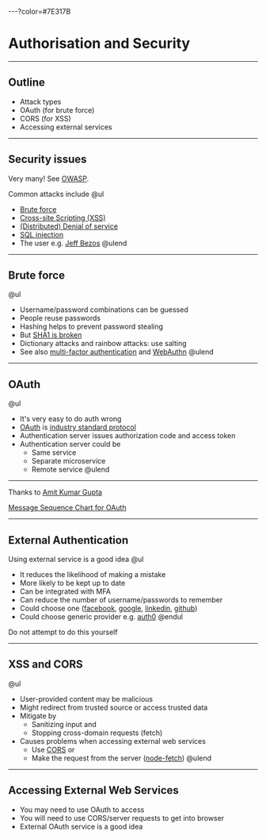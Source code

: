 ---?color=#7E317B

# Authorisation and Security

---

## Outline

* Attack types
* OAuth (for brute force)
* CORS (for XSS)
* Accessing external services

---

## Security issues

Very many! See [OWASP](https://www.owasp.org/index.php/Main_Page).

Common attacks include
@ul
* [Brute force](https://www.owasp.org/index.php/Brute_force_attack)
* [Cross-site Scripting (XSS)](https://www.owasp.org/index.php/Cross-site_Scripting)
* [(Distributed) Denial of service](https://www.owasp.org/index.php/Denial_of_Service)
* [SQL injection](https://www.owasp.org/index.php/SQL_Injection)
* The user e.g. [Jeff Bezos](https://www.bbc.co.uk/news/technology-47253869)
@ulend

---

## Brute force

@ul
* Username/password combinations can be guessed
* People reuse passwords
* Hashing helps to prevent password stealing
* But [SHA1 is broken](https://security.googleblog.com/2017/02/announcing-first-sha1-collision.html)
* Dictionary attacks and rainbow attacks: use salting
* See also [multi-factor authentication](https://en.wikipedia.org/wiki/Multi-factor_authentication) and [WebAuthn](https://www.w3.org/TR/webauthn/)
@ulend

---

## OAuth

@ul
* It's very easy to do auth wrong
* [OAuth](https://oauth.net/) is [industry standard protocol](https://tools.ietf.org/html/rfc6749)
* Authentication server issues authorization code and access token
* Authentication server could be
  * Same service
  * Separate microservice
  * Remote service
@ulend

---

Thanks to [Amit Kumar Gupta](https://stackoverflow.com/users/453767/amit-kumar-gupta)

[Message Sequence Chart for OAuth](https://i.stack.imgur.com/lrLe3.png)

---

## External Authentication

Using external service is a good idea
@ul
* It reduces the likelihood of making a mistake
* More likely to be kept up to date
* Can be integrated with MFA
* Can reduce the number of username/passwords to remember
* Could choose one ([facebook](https://developers.facebook.com/docs/facebook-login/), [google](https://developers.google.com/identity/), [linkedin](https://docs.microsoft.com/en-us/linkedin/shared/authentication/authentication), [github](https://developer.github.com/v3/auth/))
* Could choose generic provider e.g. [auth0](https://auth0.com/)
@endul

Do not attempt to do this yourself

---

## XSS and CORS

@ul
* User-provided content may be malicious
* Might redirect from trusted source or access trusted data
* Mitigate by
  * Sanitizing input and
  * Stopping cross-domain requests (fetch)
* Causes problems when accessing external web services
  * Use [CORS](https://developer.mozilla.org/en-US/docs/Web/HTTP/CORS) or
  * Make the request from the server ([node-fetch](https://www.npmjs.com/package/node-fetch))
@ulend

---

## Accessing External Web Services

* You may need to use OAuth to access
* You will need to use CORS/server requests to get into browser
* External OAuth service is a good idea



